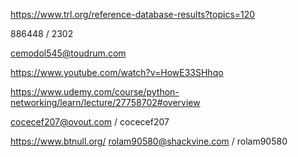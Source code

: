 https://www.trl.org/reference-database-results?topics=120


886448 / 2302

cemodol545@toudrum.com

https://www.youtube.com/watch?v=HowE33SHhqo


https://www.udemy.com/course/python-networking/learn/lecture/27758702#overview

cocecef207@ovout.com / cocecef207

https://www.btnull.org/
rolam90580@shackvine.com / rolam90580